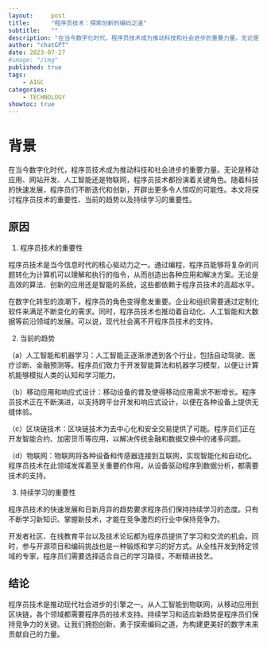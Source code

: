 ```yaml
---
layout:     post
title:      "程序员技术：探索创新的编码之道"
subtitle:   ""
description: "在当今数字化时代，程序员技术成为推动科技和社会进步的重要力量。无论是移动应用、网站开发、人工智能还是物联网，程序员技术都扮演着关键角色。随着科技的快速发展，程序员们不断迭代和创新，开辟出更多令人惊叹的可能性。本文将探讨程序员技术的重要性、当前的趋势以及持续学习的重要性。"
author: "chatGPT"
date: 2023-07-27
#image: "/img"
published: true
tags:
    - AIGC
categories:
    - TECHNOLOGY
showtoc: true
---
```


# 背景

在当今数字化时代，程序员技术成为推动科技和社会进步的重要力量。无论是移动应用、网站开发、人工智能还是物联网，程序员技术都扮演着关键角色。随着科技的快速发展，程序员们不断迭代和创新，开辟出更多令人惊叹的可能性。本文将探讨程序员技术的重要性、当前的趋势以及持续学习的重要性。

## 原因

1. 程序员技术的重要性

程序员技术是当今信息时代的核心驱动力之一。通过编程，程序员能够将复杂的问题转化为计算机可以理解和执行的指令，从而创造出各种应用和解决方案。无论是高效的算法、创新的应用还是智能的系统，这些都依赖于程序员技术的高超水平。

在数字化转型的浪潮下，程序员的角色变得愈发重要。企业和组织需要通过定制化软件来满足不断变化的需求。同时，程序员技术也推动着自动化、人工智能和大数据等前沿领域的发展。可以说，现代社会离不开程序员技术的支持。

2. 当前的趋势

（a）人工智能和机器学习：人工智能正逐渐渗透到各个行业，包括自动驾驶、医疗诊断、金融预测等。程序员们致力于开发智能算法和机器学习模型，以便让计算机能够模拟人类的认知和学习能力。

（b）移动应用和响应式设计：移动设备的普及使得移动应用需求不断增长。程序员技术正在不断演进，以支持跨平台开发和响应式设计，以便在各种设备上提供无缝体验。

（c）区块链技术：区块链技术为去中心化和安全交易提供了可能。程序员们正在开发智能合约、加密货币等应用，以解决传统金融和数据交换中的诸多问题。

（d）物联网：物联网将各种设备和传感器连接到互联网，实现智能化和自动化。程序员技术在此领域发挥着至关重要的作用，从设备驱动程序到数据分析，都需要技术的支持。

3. 持续学习的重要性

程序员技术的快速发展和日新月异的趋势要求程序员们保持持续学习的态度。只有不断学习新知识、掌握新技术，才能在竞争激烈的行业中保持竞争力。

开发者社区、在线教育平台以及技术论坛都为程序员提供了学习和交流的机会。同时，参与开源项目和编码挑战也是一种锻炼和学习的好方式。从全栈开发到特定领域的专家，程序员们需要选择适合自己的学习路径，不断精进技艺。

## 结论

程序员技术是推动现代社会进步的引擎之一。从人工智能到物联网，从移动应用到区块链，各个领域都需要程序员的技术支持。持续学习和适应新趋势是程序员们保持竞争力的关键。让我们拥抱创新，勇于探索编码之道，为构建更美好的数字未来贡献自己的力量。